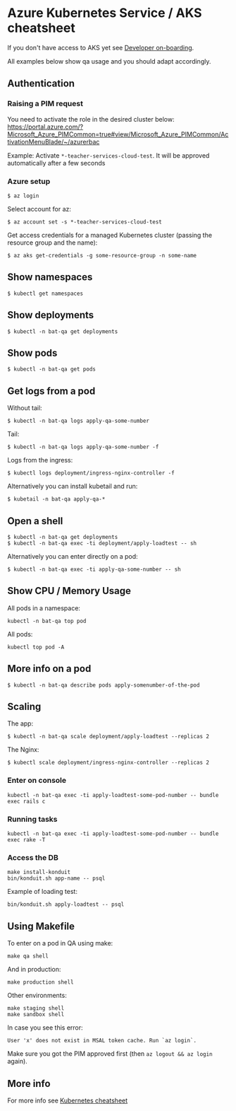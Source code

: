 # Azure Kubernetes Service / AKS cheatsheet

If you don't have access to AKS yet see [Developer on-boarding](/docs/developer-onboarding.md).

All examples below show qa usage and you should adapt accordingly.

## Authentication

### Raising a PIM request

You need to activate the role in the desired cluster below:
https://portal.azure.com/?Microsoft_Azure_PIMCommon=true#view/Microsoft_Azure_PIMCommon/ActivationMenuBlade/~/azurerbac

Example: Activate `*-teacher-services-cloud-test`. It will be approved automatically after a few seconds

### Azure setup

```
$ az login
```

Select account for az:

```
$ az account set -s *-teacher-services-cloud-test
```

Get access credentials for a managed Kubernetes cluster (passing the
resource group and the name):

```
$ az aks get-credentials -g some-resource-group -n some-name
```

## Show namespaces

```
$ kubectl get namespaces
```

## Show deployments

```
$ kubectl -n bat-qa get deployments
```

## Show pods

```
$ kubectl -n bat-qa get pods
```

## Get logs from a pod

Without tail:

```
$ kubectl -n bat-qa logs apply-qa-some-number
```

Tail:

```
$ kubectl -n bat-qa logs apply-qa-some-number -f
```

Logs from the ingress:

```
$ kubectl logs deployment/ingress-nginx-controller -f
```

Alternatively you can install kubetail and run:

```
$ kubetail -n bat-qa apply-qa-*
```

## Open a shell

```
$ kubectl -n bat-qa get deployments
$ kubectl -n bat-qa exec -ti deployment/apply-loadtest -- sh
```

Alternatively you can enter directly on a pod:

```
$ kubectl -n bat-qa exec -ti apply-qa-some-number -- sh
```

## Show CPU / Memory Usage

All pods in a namespace:
```
kubectl -n bat-qa top pod
```

All pods:
```
kubectl top pod -A
```

## More info on a pod

```
$ kubectl -n bat-qa describe pods apply-somenumber-of-the-pod
```

## Scaling

The app:
```
$ kubectl -n bat-qa scale deployment/apply-loadtest --replicas 2
```

The Nginx:

```
$ kubectl scale deployment/ingress-nginx-controller --replicas 2
```

### Enter on console

```
kubectl -n bat-qa exec -ti apply-loadtest-some-pod-number -- bundle exec rails c
```


### Running tasks

```
kubectl -n bat-qa exec -ti apply-loadtest-some-pod-number -- bundle exec rake -T
```

### Access the DB

```
make install-konduit
bin/konduit.sh app-name -- psql
```

Example of loading test:

```
bin/konduit.sh apply-loadtest -- psql
```

## Using Makefile

To enter on a pod in QA using make:

```
make qa shell
```

And in production:
```
make production shell
```

Other environments:

```
make staging shell
make sandbox shell
```

In case you see this error:

```
User 'x' does not exist in MSAL token cache. Run `az login`.
```

Make sure you got the PIM approved first (then `az logout && az login` again).

## More info

For more info see
[Kubernetes cheatsheet](https://kubernetes.io/docs/reference/kubectl/cheatsheet/)

